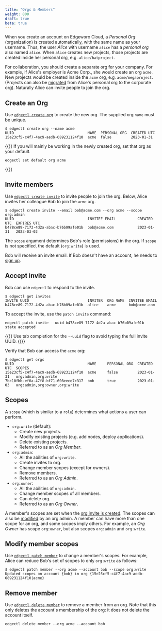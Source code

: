 ```yaml
---
title: "Orgs & Members"
weight: 800
draft: true
beta: true
---
```

<!-- TODO: Redo this content per Neil. Create headers/subheaders for portal and CLI -->
When you create an account on Edgeworx Cloud, a _Personal Org_ (organization) is created automatically,
with the same name as your username. Thus, the user _Alice_ with username `alice`
has a _personal org_ also named `alice`. When `alice` creates new projects,
those projects are created inside
her personal org, e.g. `alice/hatproject`.

For collaboration, you should create a separate org for your company.
For example, if Alice's employer is Acme Corp., she would create an org `acme`. New
projects would be created inside the `acme` org, e.g. `acme/megaproject`. (Projects can also be
[migrated](docs/cloud/migrate-project/) from Alice's personal org to the corporate org).
Naturally Alice can invite people to join the org.

## Create an Org

Use [`edgectl create org`](/docs/cloud/edgectl/create-org) to create the new org.
The supplied org `name` must be unique.

```shell
$ edgectl create org --name acme
UUID                                  NAME  PERSONAL ORG  CREATED UTC
15e23cf5-c4f7-4ac9-aedb-689231124f10  acme  false         2023-01-31
```

{{<info>}}
If you will mainly be working in the newly created org, set that org
as your default.

```shell
edgectl set default org acme
```

{{</info>}}

## Invite members

Use [`edgectl create invite`](/docs/cloud/edgectl/create-invite) to invite people
to join the org. Below, Alice invites her colleague Bob to join the `acme` org.

```shell
$ edgectl create invite --email bob@acme.com --org acme --scope org:admin
UUID                                  INVITEE EMAIL          CREATED UTC  EXPIRES UTC
b478ce89-7172-4d2a-abac-b76b09afe01b  bob@acme.com           2023-01-31   2023-03-02
```

The `scope` argument determines Bob's role (permissions) in the org. If `scope` is
not specified, the default (`org:write`) is used.

Bob will receive an invite email. If Bob doesn't have an account, he needs
to [sign up](https://cloud.edgeworx.io).

## Accept invite

Bob can use `edgectl` to respond to the invite.

```shell
$ edgectl get invites
INVITE UUID                           INVITER  ORG NAME  INVITEE EMAIL
b478ce89-7172-4d2a-abac-b76b09afe01b  alice    acme      bob@acme.com
```

To accept the invite, use the `patch invite` command:

```shell
edgectl patch invite --uuid b478ce89-7172-4d2a-abac-b76b09afe01b --state accepted
```

{{<info>}}
Use tab completion for the `--uuid` flag to avoid typing the full invite UUID.
{{</info>}}

Verify that Bob can access the `acme` org:

```shell
$ edgectl get orgs
UUID                                  NAME     PERSONAL ORG  CREATED UTC  SCOPES
15e23cf5-c4f7-4ac9-aedb-689231124f10  acme     false         2023-01-31   org:admin,org:write
7bc10fbb-ef0a-47f8-bf71-608eece7c317  bob      true          2023-01-03   org:admin,org:owner,org:write
```

## Scopes

A `scope` (which is similar to a `role`) determines what
actions a user can perform.

- `org:write` (default):
  - Create new projects.
  - Modify existing projects (e.g. add nodes, deploy applications).
  - Delete existing projects.
  - Referred to as an _Org Member_.
- `org:admin`:
  - All the abilities of `org:write`.
  - Create invites to org.
  - Change member scopes (except for owners).
  - Remove members.
  - Referred to as an _Org Admin_.
- `org:owner`:
  - All the abilities of `org:admin`.
  - Change member scopes of all members.
  - Can delete org.
  - Referred to as an _Org Owner_.

A member's scopes are set when the [org invite is created](/docs/cloud/edgectl/create-invite).
The scopes can also be [modified](/docs/cloud/edgectl/patch-member/) by an org admin. A member
can have more than one scope for an org, and some scopes imply others. For example,
an _Org Owner_ has scope `org:owner`, but also scopes `org:admin` and `org:write`.

## Modify member scopes

Use [`edgectl patch member`](/docs/cloud/edgectl/patch-member) to change a member's scopes. For example, Alice can
reduce Bob's set of scopes to only `org:write` as follows:

```shell
$ edgectl patch member --org acme --account bob --scope org:write
Updated scopes on account {bob} in org {15e23cf5-c4f7-4ac9-aedb-689231124f10|acme}
```

## Remove member

Use [`edgectl delete member`](/docs/cloud/edgectl/delete-member) to remove a member from an org. Note that this only deletes
the account's membership of the org: it does not delete the account itself.

```shell
edgectl delete member --org acme --account bob
```
